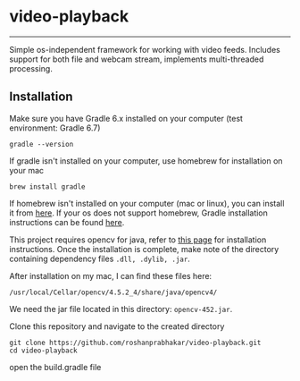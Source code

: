 # video-playback

***
Simple os-independent framework for working with video feeds. Includes support for both file and webcam stream, implements multi-threaded processing.

## Installation

Make sure you have Gradle 6.x installed on your computer (test environment: Gradle 6.7)

```
gradle --version
```

If gradle isn't installed on your computer, use homebrew for installation on your mac

```
brew install gradle
```

If homebrew isn't installed on your computer (mac or linux), you can install it from [here](https://brew.sh/). If your os does not
support homebrew, Gradle installation instructions can be found [here](https://gradle.org/install/).

This project requires opencv for java, refer
to [this page](https://opencv-java-tutorials.readthedocs.io/en/latest/01-installing-opencv-for-java.html) for
installation instructions. Once the installation is complete, make note of the directory containing dependency files ```.dll, .dylib, .jar```.

After installation on my mac, I can find these files here:
```
/usr/local/Cellar/opencv/4.5.2_4/share/java/opencv4/
```
We need the jar file located in this directory: ```opencv-452.jar```.

Clone this repository and navigate to the created directory
```
git clone https://github.com/roshanprabhakar/video-playback.git
cd video-playback
```

open the build.gradle file
